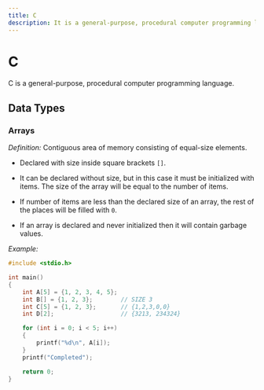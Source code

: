 ```yaml
---
title: C
description: It is a general-purpose, procedural computer programming language.
---
```


# C

C is a general-purpose, procedural computer programming language.

## Data Types

### Arrays

_Definition:_ Contiguous area of memory consisting of equal-size elements.

- Declared with size inside square brackets `[]`.

- It can be declared without size, but in this case it must be initialized with items. The size of the array will be equal to the number of items.

- If number of items are less than the declared size of an array, the rest of the places will be filled with `0`.

- If an array is declared and never initialized then it will contain garbage values.

_Example:_

```c
#include <stdio.h>

int main()
{
    int A[5] = {1, 2, 3, 4, 5};
    int B[] = {1, 2, 3};        // SIZE 3
    int C[5] = {1, 2, 3};       // {1,2,3,0,0}
    int D[2];                   // {3213, 234324}

    for (int i = 0; i < 5; i++)
    {
        printf("%d\n", A[i]);
    }
    printf("Completed");

    return 0;
}
```
